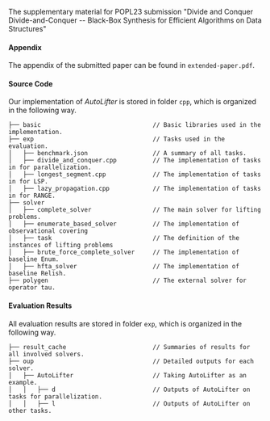 The supplementary material for POPL23 submission "Divide and Conquer Divide-and-Conquer -- Black-Box Synthesis for Efficient Algorithms on Data Structures"

#### Appendix 

The appendix of the submitted paper can be found in `extended-paper.pdf`.

#### Source Code

Our implementation of *AutoLifter* is stored in folder `cpp`, which is organized in the following way.

```
├── basic                             	// Basic libraries used in the implementation.
├── exp                             	// Tasks used in the evaluation.
│   ├── benchmark.json                  // A summary of all tasks.
│   ├── divide_and_conquer.cpp          // The implementation of tasks in for parallelization.
│   ├── longest_segment.cpp             // The implementation of tasks in for LSP.
│   ├── lazy_propagation.cpp            // The implementation of tasks in for RANGE.
├── solver                             	
│   ├── complete_solver                 // The main solver for lifting problems.
│   ├── enumerate_based_solver          // The implementation of observational covering
│   ├── task                            // The definition of the instances of lifting problems
│   ├── brute_force_complete_solver     // The implementation of baseline Enum.
│   ├── hfta_solver                     // The implementation of baseline Relish.
├── polygen                             // The external solver for operator tau. 
```

#### Evaluation Results

All evaluation results are stored in folder `exp`, which is organized in the following way.

```
├── result_cache                        // Summaries of results for all involved solvers.
├── oup                                 // Detailed outputs for each solver.
│   ├── AutoLifter                      // Taking AutoLifter as an example.
│   │   ├── d                           // Outputs of AutoLifter on tasks for parallelization.
│   │   ├── l                           // Outputs of AutoLifter on other tasks.
```

